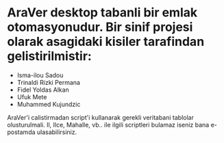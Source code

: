 # AraVer desktop tabanli bir emlak otomasyonudur. Bir sinif projesi olarak asagidaki kisiler tarafindan gelistirilmistir:
- Isma-ilou Sadou
- Trinaldi Rizki Permana 
- Fidel Yoldas Alkan
- Ufuk Mete
- Muhammed Kujundzic

AraVer'i calistirmadan script'i kullanarak gerekli veritabani tablolar olusturulmali.
Il, Ilce, Mahalle, vb.. ile ilgili scriptleri bulamaz iseniz bana e-postamda ulasabilirsiniz.
